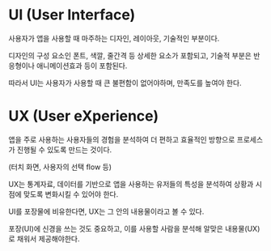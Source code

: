
# UI (User Interface) <br/>

사용자가 앱을 사용할 때 마주하는 디자인, 레이아웃, 기술적인 부분이다. <br/> 

디자인의 구성 요소인 폰트, 색깔, 줄간격 등 상세한 요소가 포함되고, 기술적 부분은 반응형이나 애니메이션효과 등이 포함된다. <br/>

따라서 UI는 사용자가 사용할 때 큰 불편함이 없어야하며, 만족도를 높여야 한다. <br/>



# UX (User eXperience) <br/>

앱을 주로 사용하는 사용자들의 경험을 분석하여 더 편하고 효율적인 방향으로 프로세스가 진행될 수 있도록 만드는 것이다. <br/>

(터치 화면, 사용자의 선택 flow 등) <br/>

UX는 통계자료, 데이터를 기반으로 앱을 사용하는 유저들의 특성을 분석하여 상황과 시점에 맞도록 변화시킬 수 있어야 한다. <br/>


UI를 포장물에 비유한다면, UX는 그 안의 내용물이라고 볼 수 있다. <br/>

포장(UI)에 신경을 쓰는 것도 중요하고, 이를 사용할 사람을 분석해 알맞은 내용물(UX)로 채워서 제공해야한다.
